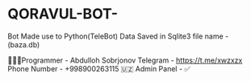 # QORAVUL-BOT-
Bot Made use to Python(TeleBot)
Data Saved in Sqlite3 file name - (baza.db)

👨🏻‍💻Programmer - Abdulloh Sobrjonov
Telegram - https://t.me/xwzxzx
Phone Number - +998900263115 🇺🇿
Admin Panel - ✅
